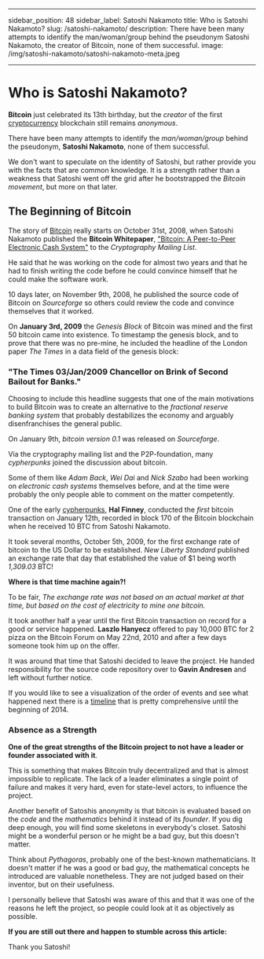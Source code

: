 ﻿---

sidebar_position: 48
sidebar_label: Satoshi Nakamoto
title: Who is Satoshi Nakamoto?
slug: /satoshi-nakamoto/
description: There have been many attempts to identify the man/woman/group behind the pseudonym Satoshi Nakamoto, the creator of Bitcoin, none of them successful.
image: /img/satoshi-nakamoto/satoshi-nakamoto-meta.jpeg

---

# Who is Satoshi Nakamoto?

**Bitcoin** just celebrated its 13th birthday, but the _creator_ of the first [cryptocurrency](https://www.horizen.io/academy/cryptocurrency/) blockchain still remains _anonymous_. 

There have been many attempts to identify the _man/woman/group_ behind the pseudonym, **Satoshi Nakamoto**, none of them successful.

We don't want to speculate on the identity of Satoshi, but rather provide you with the facts that are common knowledge. It is a strength rather than a weakness that Satoshi went off the grid after he bootstrapped the _Bitcoin movement_, but more on that later.

## The Beginning of Bitcoin

The story of [Bitcoin](https://www.horizen.io/academy/bitcoin-glossary/) really starts on October 31st, 2008, when Satoshi Nakamoto published the **Bitcoin Whitepaper**, ["Bitcoin: A Peer-to-Peer Electronic Cash System"](https://bitcoin.org/bitcoin.pdf) to the _Cryptography Mailing List_. 

He said that he was working on the code for almost two years and that he had to finish writing the code before he could convince himself that he could make the software work.

10 days later, on November 9th, 2008, he published the source code of Bitcoin on _Sourceforge_ so others could review the code and convince themselves that it worked.

On **January 3rd, 2009** the _Genesis Block_ of Bitcoin was mined and the first 50 bitcoin came into existence. To timestamp the genesis block, and to prove that there was no pre-mine, he included the headline of the London paper _The Times_ in a data field of the genesis block:

<h3 class="text-center font-italic">"The Times 03/Jan/2009 Chancellor on Brink of Second Bailout for Banks."</h3>

Choosing to include this headline suggests that one of the main motivations to build Bitcoin was to create an alternative to the _fractional reserve banking system_ that probably destabilizes the economy and arguably disenfranchises the general public.

On January 9th, _bitcoin version 0.1_ was released on _Sourceforge_.

Via the cryptography mailing list and the P2P-foundation, many _cypherpunks_ joined the discussion about bitcoin. 

Some of them like _Adam Back_, _Wei Dai_ and _Nick Szabo_ had been working on _electronic cash systems_ themselves before, and at the time were probably the only people able to comment on the matter competently.

One of the early [cypherpunks](https://www.horizen.io/academy/cypherpunks/), **Hal Finney**, conducted the _first_ bitcoin transaction on January 12th, recorded in block 170 of the Bitcoin blockchain when he received 10 BTC from Satoshi Nakamoto.

It took several months, October 5th, 2009, for the first exchange rate of bitcoin to the US Dollar to be established. _New Liberty Standard_ published an exchange rate that day that established the value of $1 being worth _1,309.03_ BTC! 

**Where is that time machine again?!**

To be fair, _The exchange rate was not based on an actual market at that time, but based on the cost of electricity to mine one bitcoin._

It took another half a year until the first Bitcoin transaction on record for a good or service happened. **Laszlo Hanyecz** offered to pay 10,000 BTC for 2 pizza on the Bitcoin Forum on May 22nd, 2010 and after a few days someone took him up on the offer.

It was around that time that Satoshi decided to leave the project. He handed responsibility for the source code repository over to **Gavin Andresen** and left without further notice.

If you would like to see a visualization of the order of events and see what happened next there is a [timeline](http://historyofbitcoin.org/) that is pretty comprehensive until the beginning of 2014.

### Absence as a Strength

**One of the great strengths of the Bitcoin project to not have a leader or founder associated with it**. 

This is something that makes Bitcoin truly decentralized and that is almost impossible to replicate. The lack of a leader eliminates a single point of failure and makes it very hard, even for state-level actors, to influence the project.

Another benefit of Satoshis anonymity is that bitcoin is evaluated based on the _code_ and the _mathematics_ behind it instead of its _founder_. If you dig deep enough, you will find some skeletons in everybody's closet. Satoshi might be a wonderful person or he might be a bad guy, but this doesn't matter.

Think about _Pythagoras_, probably one of the best-known mathematicians. It doesn't matter if he was a good or bad guy, the mathematical concepts he introduced are valuable nonetheless. They are not judged based on their inventor, but on their usefulness. 

I personally believe that Satoshi was aware of this and that it was one of the reasons he left the project, so people could look at it as objectively as possible.

**If you are still out there and happen to stumble across this article:** 

Thank you Satoshi!
